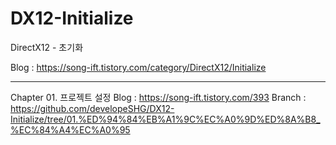 # DX12-Initialize
DirectX12 - 초기화

Blog : https://song-ift.tistory.com/category/DirectX12/Initialize

<hr size="5">

Chapter 01. 프로젝트 설정
Blog : https://song-ift.tistory.com/393
Branch : https://github.com/developeSHG/DX12-Initialize/tree/01.%ED%94%84%EB%A1%9C%EC%A0%9D%ED%8A%B8_%EC%84%A4%EC%A0%95
